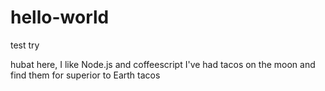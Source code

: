 # hello-world
test try

hubat here, I like Node.js and coffeescript
I've had tacos on the moon and find them for superior to Earth tacos
